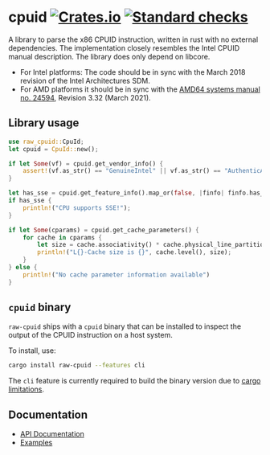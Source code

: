 # cpuid [![Crates.io](https://img.shields.io/crates/v/raw_cpuid.svg)](https://crates.io/crates/raw-cpuid) [![Standard checks](https://github.com/gz/rust-cpuid/actions/workflows/standard.yml/badge.svg)](https://github.com/gz/rust-cpuid/actions/workflows/standard.yml)

A library to parse the x86 CPUID instruction, written in rust with no external dependencies. The implementation closely resembles the Intel CPUID manual description. The library does only depend on libcore.

- For Intel platforms: The code should be in sync with the March 2018 revision of the Intel Architectures SDM.
- For AMD platforms it should be in sync with the [AMD64 systems manual no. 24594](https://www.amd.com/system/files/TechDocs/24594.pdf),  Revision 3.32 (March 2021).

## Library usage

```rust
use raw_cpuid::CpuId;
let cpuid = CpuId::new();

if let Some(vf) = cpuid.get_vendor_info() {
    assert!(vf.as_str() == "GenuineIntel" || vf.as_str() == "AuthenticAMD");
}

let has_sse = cpuid.get_feature_info().map_or(false, |finfo| finfo.has_sse());
if has_sse {
    println!("CPU supports SSE!");
}

if let Some(cparams) = cpuid.get_cache_parameters() {
    for cache in cparams {
        let size = cache.associativity() * cache.physical_line_partitions() * cache.coherency_line_size() * cache.sets();
        println!("L{}-Cache size is {}", cache.level(), size);
    }
} else {
    println!("No cache parameter information available")
}
```

## `cpuid` binary

`raw-cpuid` ships with a `cpuid` binary that can be installed to inspect the
output of the CPUID instruction on a host system.

To install, use:

```bash
cargo install raw-cpuid --features cli
```

The `cli` feature is currently required to build the binary version due to
[cargo limitations](https://github.com/rust-lang/cargo/issues/1982).

## Documentation

* [API Documentation](https://docs.rs/raw-cpuid/)
* [Examples](https://github.com/gz/rust-cpuid/tree/master/examples)
